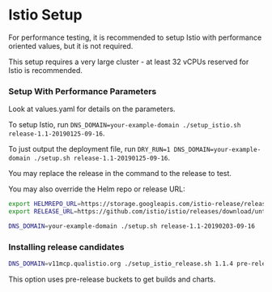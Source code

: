 # Istio Setup

For performance testing, it is recommended to setup Istio with performance oriented values, but it is not required.

This setup requires a very large cluster - at least 32 vCPUs reserved for Istio is recommended.

### Setup With Performance Parameters

Look at values.yaml for details on the parameters.

To setup Istio, run `DNS_DOMAIN=your-example-domain ./setup_istio.sh release-1.1-20190125-09-16`.

To just output the deployment file, run `DRY_RUN=1 DNS_DOMAIN=your-example-domain ./setup.sh release-1.1-20190125-09-16`.

You may replace the release in the command to the release to test.

You may also override the Helm repo or release URL:

```bash
export HELMREPO_URL=https://storage.googleapis.com/istio-release/releases/1.1.0-rc.0/charts/index.yaml
export RELEASE_URL=https://github.com/istio/istio/releases/download/untagged-c41cff3404b8cc79a97e/istio-1.1.0-rc.0-linux.tar.gz

DNS_DOMAIN=your-example-domain ./setup.sh release-1.1-20190203-09-16
```

### Installing release candidates
```bash
DNS_DOMAIN=v11mcp.qualistio.org ./setup_istio_release.sh 1.1.4 pre-release
```
This option uses pre-release buckets to get builds and charts.
